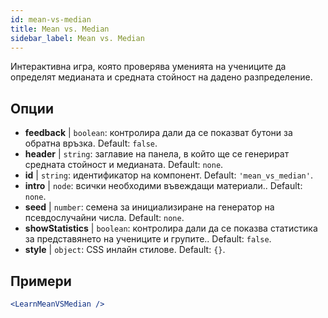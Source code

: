 ```yaml
---
id: mean-vs-median
title: Mean vs. Median
sidebar_label: Mean vs. Median
---
```


Интерактивна игра, която проверява уменията на учениците да определят медианата и средната стойност на дадено разпределение.

## Опции

* __feedback__ | `boolean`: контролира дали да се показват бутони за обратна връзка. Default: `false`.
* __header__ | `string`: заглавие на панела, в който ще се генерират средната стойност и медианата. Default: `none`.
* __id__ | `string`: идентификатор на компонент. Default: `'mean_vs_median'`.
* __intro__ | `node`: всички необходими въвеждащи материали.. Default: `none`.
* __seed__ | `number`: семена за инициализиране на генератор на псевдослучайни числа. Default: `none`.
* __showStatistics__ | `boolean`: контролира дали да се показва статистика за представянето на учениците и групите.. Default: `false`.
* __style__ | `object`: CSS инлайн стилове. Default: `{}`.


## Примери

```jsx live
<LearnMeanVSMedian />
```

